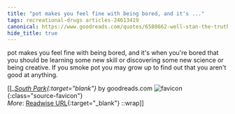 ```yaml
---
title: "pot makes you feel fine with being bored, and it's ..."
tags: recreational-drugs articles-24613419
canonical: https://www.goodreads.com/quotes/6588662-well-stan-the-truth-is-marijuana-probably-isn-t-gonna-make
hide_title: true
---
```


pot makes you feel fine with being bored, and it's when you're bored that you should be learning some new skill or discovering some new science or being creative. If you smoke pot you may grow up to find out that you aren't good at anything.


[[<cite>_[South Park](https://www.goodreads.com/quotes/6588662-well-stan-the-truth-is-marijuana-probably-isn-t-gonna-make){:target="_blank"}_</cite> by goodreads.com ![favicon](https://s2.googleusercontent.com/s2/favicons?domain=www.goodreads.com){:class="source-favicon"}<br>
_More_: [Readwise URL](https://readwise.io/open/479937729){:target="_blank"}
::wrap]]
